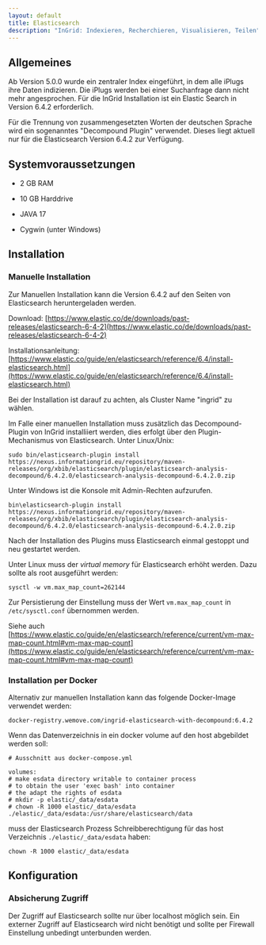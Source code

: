 ```yaml
---
layout: default
title: Elasticsearch
description: "InGrid: Indexieren, Recherchieren, Visualisieren, Teilen"
---
```


## Allgemeines

Ab Version 5.0.0 wurde ein zentraler Index eingeführt, in dem alle iPlugs ihre Daten indizieren. Die iPlugs werden bei einer Suchanfrage dann nicht mehr angesprochen. Für die InGrid Installation ist ein Elastic Search in Version 6.4.2 erforderlich.

Für die Trennung von zusammengesetzten Worten der deutschen Sprache wird ein sogenanntes "Decompound Plugin" verwendet. Dieses liegt aktuell nur für die Elasticsearch Version 6.4.2 zur Verfügung.


## Systemvoraussetzungen

* 2 GB RAM
* 10 GB Harddrive

* JAVA 17
* Cygwin (unter Windows)


## Installation

### Manuelle Installation
Zur Manuellen Installation kann die Version 6.4.2 auf den Seiten von Elasticsearch heruntergeladen werden.

Download: [https://www.elastic.co/de/downloads/past-releases/elasticsearch-6-4-2](https://www.elastic.co/de/downloads/past-releases/elasticsearch-6-4-2)

Installationsanleitung: [https://www.elastic.co/guide/en/elasticsearch/reference/6.4/install-elasticsearch.html](https://www.elastic.co/guide/en/elasticsearch/reference/6.4/install-elasticsearch.html)

Bei der Installation ist darauf zu achten, als Cluster Name "ingrid" zu wählen.

Im Falle einer manuellen Installation muss zusätzlich das Decompound-Plugin von InGrid installiiert werden, dies erfolgt über den Plugin-Mechanismus von Elasticsearch.
Unter Linux/Unix:
```
sudo bin/elasticsearch-plugin install https://nexus.informationgrid.eu/repository/maven-releases/org/xbib/elasticsearch/plugin/elasticsearch-analysis-decompound/6.4.2.0/elasticsearch-analysis-decompound-6.4.2.0.zip
```
Unter Windows ist die Konsole mit Admin-Rechten aufzurufen.
```
bin\elasticsearch-plugin install https://nexus.informationgrid.eu/repository/maven-releases/org/xbib/elasticsearch/plugin/elasticsearch-analysis-decompound/6.4.2.0/elasticsearch-analysis-decompound-6.4.2.0.zip
```

Nach der Installation des Plugins muss Elasticsearch einmal gestoppt und neu gestartet werden.

Unter Linux muss der *virtual memory* für Elasticsearch erhöht werden. Dazu sollte als root ausgeführt werden:

```
sysctl -w vm.max_map_count=262144
```

Zur Persistierung der Einstellung muss der Wert `vm.max_map_count`  in `/etc/sysctl.conf` übernommen werden.

Siehe auch [https://www.elastic.co/guide/en/elasticsearch/reference/current/vm-max-map-count.html#vm-max-map-count](https://www.elastic.co/guide/en/elasticsearch/reference/current/vm-max-map-count.html#vm-max-map-count)



### Installation per Docker

Alternativ zur manuellen Installation kann das folgende Docker-Image verwendet werden:

```
docker-registry.wemove.com/ingrid-elasticsearch-with-decompound:6.4.2
```

Wenn das Datenverzeichnis in ein docker volume auf den host abgebildet werden soll:

```
# Ausschnitt aus docker-compose.yml

volumes:
# make esdata directory writable to container process
# to obtain the user 'exec bash' into container
# the adapt the rights of esdata
# mkdir -p elastic/_data/esdata
# chown -R 1000 elastic/_data/esdata
./elastic/_data/esdata:/usr/share/elasticsearch/data
```

muss der Elasticsearch Prozess Schreibberechtigung für das host Verzeichnis `./elastic/_data/esdata` haben:

```
chown -R 1000 elastic/_data/esdata
```



## Konfiguration

### Absicherung Zugriff

Der Zugriff auf Elasticsearch sollte nur über localhost möglich sein. Ein externer Zugriff auf Elasticsearch wird nicht benötigt und sollte per Firewall Einstellung unbedingt unterbunden werden.
